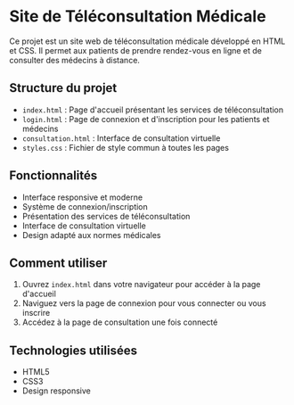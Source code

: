 # Site de Téléconsultation Médicale

Ce projet est un site web de téléconsultation médicale développé en HTML et CSS. Il permet aux patients de prendre rendez-vous en ligne et de consulter des médecins à distance.

## Structure du projet

- `index.html` : Page d'accueil présentant les services de téléconsultation
- `login.html` : Page de connexion et d'inscription pour les patients et médecins
- `consultation.html` : Interface de consultation virtuelle
- `styles.css` : Fichier de style commun à toutes les pages

## Fonctionnalités

- Interface responsive et moderne
- Système de connexion/inscription
- Présentation des services de téléconsultation
- Interface de consultation virtuelle
- Design adapté aux normes médicales

## Comment utiliser

1. Ouvrez `index.html` dans votre navigateur pour accéder à la page d'accueil
2. Naviguez vers la page de connexion pour vous connecter ou vous inscrire
3. Accédez à la page de consultation une fois connecté

## Technologies utilisées

- HTML5
- CSS3
- Design responsive 